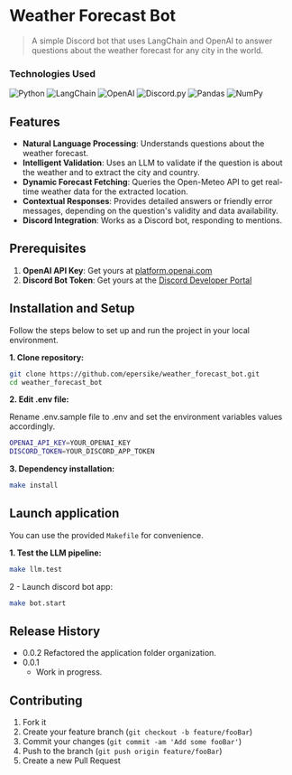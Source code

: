 # Weather Forecast Bot

> A simple Discord bot that uses LangChain and OpenAI to answer questions about the weather forecast for any city in the world.

### Technologies Used

![Python](https://img.shields.io/badge/python-3670A0?style=for-the-badge&logo=python&logoColor=ffdd54)
![LangChain](https://img.shields.io/badge/LangChain-4A90E2?style=for-the-badge)
![OpenAI](https://img.shields.io/badge/openai-%23343541.svg?style=for-the-badge&logo=openai&logoColor=white)
![Discord.py](https://img.shields.io/badge/discord.py-5865F2?style=for-the-badge&logo=discord&logoColor=white)
![Pandas](https://img.shields.io/badge/pandas-%23150458.svg?style=for-the-badge&logo=pandas&logoColor=white)
![NumPy](https://img.shields.io/badge/numpy-%23013243.svg?style=for-the-badge&logo=numpy&logoColor=white)

## Features

- **Natural Language Processing**: Understands questions about the weather forecast.
- **Intelligent Validation**: Uses an LLM to validate if the question is about the weather and to extract the city and country.
- **Dynamic Forecast Fetching**: Queries the Open-Meteo API to get real-time weather data for the extracted location.
- **Contextual Responses**: Provides detailed answers or friendly error messages, depending on the question's validity and data availability.
- **Discord Integration**: Works as a Discord bot, responding to mentions.

## Prerequisites

1.  **OpenAI API Key**: Get yours at [platform.openai.com](https://platform.openai.com/)
2.  **Discord Bot Token**: Get yours at the [Discord Developer Portal](https://discord.com/developers/applications)

## Installation and Setup

Follow the steps below to set up and run the project in your local environment.

**1. Clone repository:**
```sh
git clone https://github.com/epersike/weather_forecast_bot.git
cd weather_forecast_bot
```

**2. Edit .env file:**

Rename .env.sample file to .env and set the environment variables values accordingly.
```sh
OPENAI_API_KEY=YOUR_OPENAI_KEY
DISCORD_TOKEN=YOUR_DISCORD_APP_TOKEN
```

**3. Dependency installation:**

```sh
make install
```

## Launch application

You can use the provided `Makefile` for convenience.

**1. Test the LLM pipeline:**
```sh
make llm.test
```

2 - Launch discord bot app:
```sh
make bot.start
```

## Release History

* 0.0.2
    Refactored the application folder organization.
* 0.0.1
    * Work in progress.

## Contributing

1. Fork it
2. Create your feature branch (`git checkout -b feature/fooBar`)
3. Commit your changes (`git commit -am 'Add some fooBar'`)
4. Push to the branch (`git push origin feature/fooBar`)
5. Create a new Pull Request
